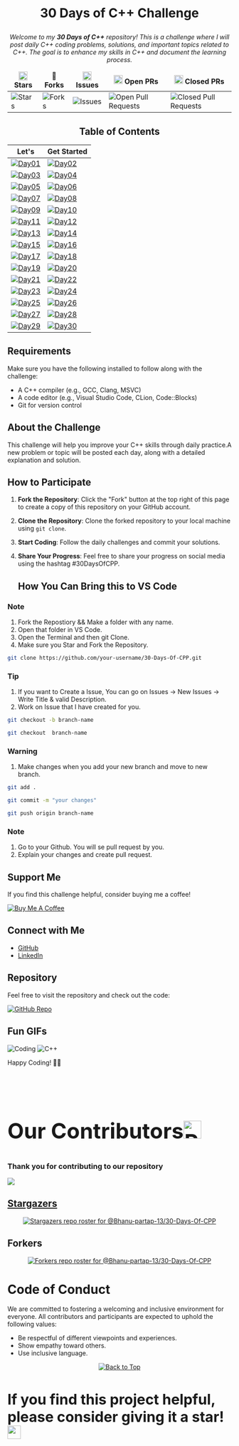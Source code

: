 
<div align="center">
<div id="top">

# <p>30 Days of C++ Challenge
</p>

<i><p> Welcome to my **30 Days of C++** repository! This is a challenge where I will post daily C++ coding problems, solutions, and important topics related to C++. The goal is to enhance my skills in C++ and document the learning process.</p></i>

</div>


<table align="center">
    <thead align="center">
        <tr border: 1px;>
            <td><b><img src="https://raw.githubusercontent.com/Tarikul-Islam-Anik/tarikul-islam-anik/main/assets/images/Star.png" width="20" height="20"> Stars</b></td>
            <td><b>🍴 Forks</b></td>
            <td><b><img src="https://raw.githubusercontent.com/Tarikul-Islam-Anik/tarikul-islam-anik/main/assets/images/Lady%20Beetle.png" width="20" height="20"> Issues</b></td>
            <td><b><img src="https://raw.githubusercontent.com/Tarikul-Islam-Anik/tarikul-islam-anik/main/assets/images/Check%20Mark%20Button.png" width="20" height="20"> Open PRs</b></td>
            <td><b><img src="https://raw.githubusercontent.com/Tarikul-Islam-Anik/tarikul-islam-anik/main/assets/images/Cross%20Mark.png" width="20" height="20"> Closed PRs</b></td>
        </tr>
     </thead>
    <tbody>
         <tr>
            <td><img alt="Stars" src="https://img.shields.io/github/stars/Bhanu-partap-13/30-Days-Of-CPP?style=flat&logo=github"/></td>
             <td><img alt="Forks" src="https://img.shields.io/github/forks/Bhanu-partap-13/30-Days-Of-CPP?style=flat&logo=github"/></td>
            <td><img alt="Issues" src="https://img.shields.io/github/issues/Bhanu-partap-13/30-Days-Of-CPP?style=flat&logo=github"/></td>
            <td><img alt="Open Pull Requests" src="https://img.shields.io/github/issues-pr/Bhanu-partap-13/30-Days-Of-CPP?style=flat&logo=github"/></td>
           <td><img alt="Closed Pull Requests" src="https://img.shields.io/github/issues-pr-closed/Bhanu-partap-13/30-Days-Of-CPP?style=flat&color=critical&logo=github"/></td>
        </tr>
    </tbody>
</table>

## Table of Contents


|     Let's      |  Get Started           |
|----------------|-------------------------------|
| [![Day01](imgs/2.jpg)](https://github.com/Bhanu-partap-13/45-Days-Of-C-/tree/main/Day01)| [![Day02](imgs/3.jpg)](https://github.com/Bhanu-partap-13/45-Days-Of-C-/tree/main/Day02) | 
| [![Day03](imgs/4.jpg)](https://github.com/Bhanu-partap-13/45-Days-Of-C-/tree/main/Day03)| [![Day04](imgs/5.jpg)](https://github.com/Bhanu-partap-13/45-Days-Of-C-/tree/main/Day04) | 
| [![Day05](imgs/6.jpg)](https://github.com/Bhanu-partap-13/45-Days-Of-C-/tree/main/Day05)| [![Day06](imgs/7.jpg)](https://github.com/Bhanu-partap-13/45-Days-Of-C-/tree/main/Day06) | 
| [![Day07](imgs/8.jpg)](https://github.com/Bhanu-partap-13/45-Days-Of-C-/tree/main/Day07)| [![Day08](imgs/9.jpg)](https://github.com/Bhanu-partap-13/45-Days-Of-C-/tree/main/Day08) | 
| [![Day09](imgs/10.jpg)](https://github.com/Bhanu-partap-13/45-Days-Of-C-/tree/main/Day09)| [![Day10](imgs/11.jpg)](https://github.com/Bhanu-partap-13/45-Days-Of-C-/tree/main/Day10) | 
| [![Day11](imgs/12.jpg)](https://github.com/Bhanu-partap-13/45-Days-Of-C-/tree/main/Day11)| [![Day12](imgs/13.jpg)](https://github.com/Bhanu-partap-13/45-Days-Of-C-/tree/main/Day12) | 
| [![Day13](imgs/14.jpg)](https://github.com/Bhanu-partap-13/45-Days-Of-C-/tree/main/Day13)| [![Day14](imgs/15.jpg)](https://github.com/Bhanu-partap-13/45-Days-Of-C-/tree/main/Day14) | 
| [![Day15](imgs/16.jpg)](https://github.com/Bhanu-partap-13/45-Days-Of-C-/tree/main/Day15)| [![Day16](imgs/17.jpg)](https://github.com/Bhanu-partap-13/45-Days-Of-C-/tree/main/Day16) | 
| [![Day17](imgs/18.jpg)](https://github.com/Bhanu-partap-13/45-Days-Of-C-/tree/main/Day17)| [![Day18](imgs/19.jpg)](https://github.com/Bhanu-partap-13/45-Days-Of-C-/tree/main/Day18) | 
| [![Day19](imgs/20.jpg)](https://github.com/Bhanu-partap-13/45-Days-Of-C-/tree/main/Day19)| [![Day20](imgs/21.jpg)](https://github.com/Bhanu-partap-13/45-Days-Of-C-/tree/main/Day20) | 
| [![Day21](imgs/22.jpg)](https://github.com/Bhanu-partap-13/45-Days-Of-C-/tree/main/Day21)| [![Day22](imgs/23.jpg)](https://github.com/Bhanu-partap-13/45-Days-Of-C-/tree/main/Day22) | 
| [![Day23](imgs/24.jpg)](https://github.com/Bhanu-partap-13/45-Days-Of-C-/tree/main/Day23)| [![Day24](imgs/25.jpg)](https://github.com/Bhanu-partap-13/45-Days-Of-C-/tree/main/Day24) | 
| [![Day25](imgs/26.jpg)](https://github.com/Bhanu-partap-13/45-Days-Of-C-/tree/main/Day25)| [![Day26](imgs/27.jpg)](https://github.com/Bhanu-partap-13/45-Days-Of-C-/tree/main/Day26) | 
| [![Day27](imgs/28.jpg)](https://github.com/Bhanu-partap-13/45-Days-Of-C-/tree/main/Day27)| [![Day28](imgs/29.jpg)](https://github.com/Bhanu-partap-13/45-Days-Of-C-/tree/main/Day28) | 
| [![Day29](imgs/30.jpg)](https://github.com/Bhanu-partap-13/45-Days-Of-C-/tree/main/Day29)| [![Day30](imgs/31.jpg)](https://github.com/Bhanu-partap-13/45-Days-Of-C-/tree/main/Day30) | 

</div>

## Requirements
Make sure you have the following installed to follow along with the challenge:

- A C++ compiler (e.g., GCC, Clang, MSVC)
- A code editor (e.g., Visual Studio Code, CLion, Code::Blocks)
- Git for version control

## About the Challenge
This challenge will help you improve your C++ skills through daily practice.A new problem or topic will be posted each day, along with a detailed explanation and solution.

## How to Participate

1. **Fork the Repository**: Click the "Fork" button at the top right of this page to create a copy of this repository on your GitHub account.
2. **Clone the Repository**: Clone the forked repository to your local machine using `git clone`.
3. **Start Coding**: Follow the daily challenges and commit your solutions.
4. **Share Your Progress**: Feel free to share your progress on social media using the hashtag #30DaysOfCPP.

    ## How You Can Bring this to VS Code
### Note
1. Fork the Repostiory && Make a folder with any name.
2. Open that folder in VS Code.
3. Open the Terminal and then git Clone.
4. Make sure you Star and Fork the Repository.

```bash
git clone https://github.com/your-username/30-Days-Of-CPP.git
```

### Tip
1. If you want to Create a Issue, You can go on Issues -> New Issues -> Write Title & valid Description.
2. Work on Issue that I have created for you.

```bash 
git checkout -b branch-name
```
```bash
git checkout  branch-name
```
### Warning
1. Make changes when you add your new branch and move to new branch.

```bash
git add .
```
```bash
git commit -m "your changes"
```
```bash
git push origin branch-name
```

### Note
1. Go to your Github. You will se pull request by you.
2. Explain your changes and create pull request.

## Support Me

If you find this challenge helpful, consider buying me a coffee!

[![Buy Me A Coffee](https://img.shields.io/badge/-Buy%20Me%20A%20Coffee-orange?style=flat-square&logo=buy-me-a-coffee)](https://www.buymeacoffee.com/bhanupartap13)

## Connect with Me

- [GitHub](https://github.com/Bhanu-partap-13)
- [LinkedIn](https://www.linkedin.com/in/bhanu-partap-a49084274/)

## Repository

Feel free to visit the repository and check out the code:

[![GitHub Repo](https://img.shields.io/badge/-Visit%20Repo-black?style=flat-square&logo=github)](https://github.com/Bhanu-partap-13/45-Days-Of-C-)

## Fun GIFs

![Coding](https://media.giphy.com/media/3o7aD2saalBwwftBIY/giphy.gif)
![C++](https://media.giphy.com/media/26tn33aiTi1jkl6H6/giphy.gif)

Happy Coding! 🚀✨


<br><br>

 ## <h2 style="font-size:3rem;">Our Contributors<img src="https://raw.githubusercontent.com/Tarikul-Islam-Anik/Animated-Fluent-Emojis/master/Emojis/Smilies/Red%20Heart.png" alt="Red Heart" width="40" height="40" /></h2>
  <h3>Thank you for contributing to our repository</h3>
<a href="https://github.com/Bhanu-partap-13/30-Days-Of-CPP/graphs/contributors">
<img src="https://contributors-img.web.app/image?repo=Bhanu-partap-13/30-Days-Of-CPP"/>

## Stargazers

<div align='center'>

[![Stargazers repo roster for @Bhanu-partap-13/30-Days-Of-CPP](https://reporoster.com/stars/Bhanu-partap-13/30-Days-Of-CPP)](https://github.com/Bhanu-partap-13/30-Days-Of-CPP/stargazers)

</div>

## Forkers

<div align='center'>

[![Forkers repo roster for @Bhanu-partap-13/30-Days-Of-CPP](https://reporoster.com/forks/Bhanu-partap-13/30-Days-Of-CPP)](https://github.com/Bhanu-partap-13/30-Days-Of-CPP/network/members)

</div>


# Code of Conduct
We are committed to fostering a welcoming and inclusive environment for everyone. All contributors and participants are expected to uphold the following values:

- Be respectful of different viewpoints and experiences.
- Show empathy toward others.
- Use inclusive language.

<div align="center">
    <a href="#top">
        <img src="https://img.shields.io/badge/Back%20to%20Top-000000?style=for-the-badge&logo=github&logoColor=white" alt="Back to Top">
    </a>
</div>


<h3 style="font-size:2rem;">
If you find this project helpful, please consider giving it a star! <img src="https://raw.githubusercontent.com/Tarikul-Islam-Anik/tarikul-islam-anik/main/assets/images/Star.png" width="30" height="30"></p>
